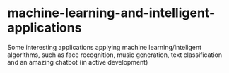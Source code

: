 # machine-learning-and-intelligent-applications
Some interesting applications applying machine learning/inteligent algorithms, such as face recognition, music generation, text classification and an amazing chatbot (in active development)  
